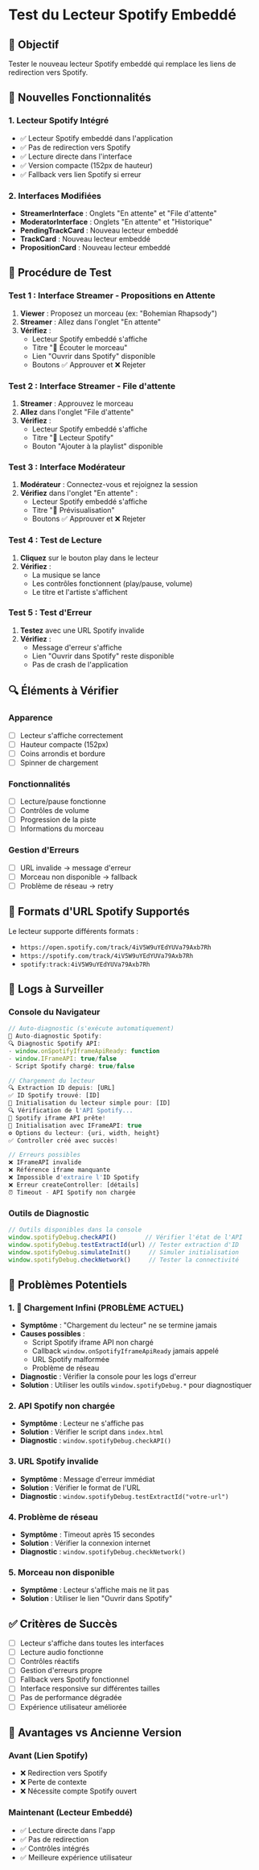 # Test du Lecteur Spotify Embeddé

## 🎯 Objectif
Tester le nouveau lecteur Spotify embeddé qui remplace les liens de redirection vers Spotify.

## 🎵 Nouvelles Fonctionnalités

### 1. **Lecteur Spotify Intégré**
- ✅ Lecteur Spotify embeddé dans l'application
- ✅ Pas de redirection vers Spotify
- ✅ Lecture directe dans l'interface
- ✅ Version compacte (152px de hauteur)
- ✅ Fallback vers lien Spotify si erreur

### 2. **Interfaces Modifiées**
- **StreamerInterface** : Onglets "En attente" et "File d'attente"
- **ModeratorInterface** : Onglets "En attente" et "Historique"
- **PendingTrackCard** : Nouveau lecteur embeddé
- **TrackCard** : Nouveau lecteur embeddé
- **PropositionCard** : Nouveau lecteur embeddé

## 🧪 Procédure de Test

### Test 1 : Interface Streamer - Propositions en Attente
1. **Viewer** : Proposez un morceau (ex: "Bohemian Rhapsody")
2. **Streamer** : Allez dans l'onglet "En attente"
3. **Vérifiez** : 
   - Lecteur Spotify embeddé s'affiche
   - Titre "🎵 Écouter le morceau"
   - Lien "Ouvrir dans Spotify" disponible
   - Boutons ✅ Approuver et ❌ Rejeter

### Test 2 : Interface Streamer - File d'attente
1. **Streamer** : Approuvez le morceau
2. **Allez** dans l'onglet "File d'attente"
3. **Vérifiez** :
   - Lecteur Spotify embeddé s'affiche
   - Titre "🎵 Lecteur Spotify"
   - Bouton "Ajouter à la playlist" disponible

### Test 3 : Interface Modérateur
1. **Modérateur** : Connectez-vous et rejoignez la session
2. **Vérifiez** dans l'onglet "En attente" :
   - Lecteur Spotify embeddé s'affiche
   - Titre "🎵 Prévisualisation"
   - Boutons ✅ Approuver et ❌ Rejeter

### Test 4 : Test de Lecture
1. **Cliquez** sur le bouton play dans le lecteur
2. **Vérifiez** :
   - La musique se lance
   - Les contrôles fonctionnent (play/pause, volume)
   - Le titre et l'artiste s'affichent

### Test 5 : Test d'Erreur
1. **Testez** avec une URL Spotify invalide
2. **Vérifiez** :
   - Message d'erreur s'affiche
   - Lien "Ouvrir dans Spotify" reste disponible
   - Pas de crash de l'application

## 🔍 Éléments à Vérifier

### Apparence
- [ ] Lecteur s'affiche correctement
- [ ] Hauteur compacte (152px)
- [ ] Coins arrondis et bordure
- [ ] Spinner de chargement

### Fonctionnalités
- [ ] Lecture/pause fonctionne
- [ ] Contrôles de volume
- [ ] Progression de la piste
- [ ] Informations du morceau

### Gestion d'Erreurs
- [ ] URL invalide → message d'erreur
- [ ] Morceau non disponible → fallback
- [ ] Problème de réseau → retry

## 🎵 Formats d'URL Spotify Supportés

Le lecteur supporte différents formats :
- `https://open.spotify.com/track/4iV5W9uYEdYUVa79Axb7Rh`
- `https://spotify.com/track/4iV5W9uYEdYUVa79Axb7Rh`
- `spotify:track:4iV5W9uYEdYUVa79Axb7Rh`

## 🔧 Logs à Surveiller

### Console du Navigateur
```javascript
// Auto-diagnostic (s'exécute automatiquement)
🚀 Auto-diagnostic Spotify:
🔍 Diagnostic Spotify API:
- window.onSpotifyIframeApiReady: function
- window.IFrameAPI: true/false
- Script Spotify chargé: true/false

// Chargement du lecteur
🔍 Extraction ID depuis: [URL]
✅ ID Spotify trouvé: [ID]
🎵 Initialisation du lecteur simple pour: [ID]
🔍 Vérification de l'API Spotify...
🎉 Spotify iframe API prête!
🎯 Initialisation avec IFrameAPI: true
⚙️ Options du lecteur: {uri, width, height}
✅ Controller créé avec succès!

// Erreurs possibles
❌ IFrameAPI invalide
❌ Référence iframe manquante
❌ Impossible d'extraire l'ID Spotify
❌ Erreur createController: [détails]
⏰ Timeout - API Spotify non chargée
```

### Outils de Diagnostic
```javascript
// Outils disponibles dans la console
window.spotifyDebug.checkAPI()        // Vérifier l'état de l'API
window.spotifyDebug.testExtractId(url) // Tester extraction d'ID
window.spotifyDebug.simulateInit()     // Simuler initialisation
window.spotifyDebug.checkNetwork()     // Tester la connectivité
```

## 🚨 Problèmes Potentiels

### 1. **🔄 Chargement Infini (PROBLÈME ACTUEL)**
- **Symptôme** : "Chargement du lecteur" ne se termine jamais
- **Causes possibles** :
  - Script Spotify iframe API non chargé
  - Callback `window.onSpotifyIframeApiReady` jamais appelé
  - URL Spotify malformée
  - Problème de réseau
- **Diagnostic** : Vérifier la console pour les logs d'erreur
- **Solution** : Utiliser les outils `window.spotifyDebug.*` pour diagnostiquer

### 2. **API Spotify non chargée**
- **Symptôme** : Lecteur ne s'affiche pas
- **Solution** : Vérifier le script dans `index.html`
- **Diagnostic** : `window.spotifyDebug.checkAPI()`

### 3. **URL Spotify invalide**
- **Symptôme** : Message d'erreur immédiat
- **Solution** : Vérifier le format de l'URL
- **Diagnostic** : `window.spotifyDebug.testExtractId("votre-url")`

### 4. **Problème de réseau**
- **Symptôme** : Timeout après 15 secondes
- **Solution** : Vérifier la connexion internet
- **Diagnostic** : `window.spotifyDebug.checkNetwork()`

### 5. **Morceau non disponible**
- **Symptôme** : Lecteur s'affiche mais ne lit pas
- **Solution** : Utiliser le lien "Ouvrir dans Spotify"

## ✅ Critères de Succès

- [ ] Lecteur s'affiche dans toutes les interfaces
- [ ] Lecture audio fonctionne
- [ ] Contrôles réactifs
- [ ] Gestion d'erreurs propre
- [ ] Fallback vers Spotify fonctionnel
- [ ] Interface responsive sur différentes tailles
- [ ] Pas de performance dégradée
- [ ] Expérience utilisateur améliorée

## 🎉 Avantages vs Ancienne Version

### Avant (Lien Spotify)
- ❌ Redirection vers Spotify
- ❌ Perte de contexte
- ❌ Nécessite compte Spotify ouvert

### Maintenant (Lecteur Embeddé)
- ✅ Lecture directe dans l'app
- ✅ Pas de redirection
- ✅ Contrôles intégrés
- ✅ Meilleure expérience utilisateur 